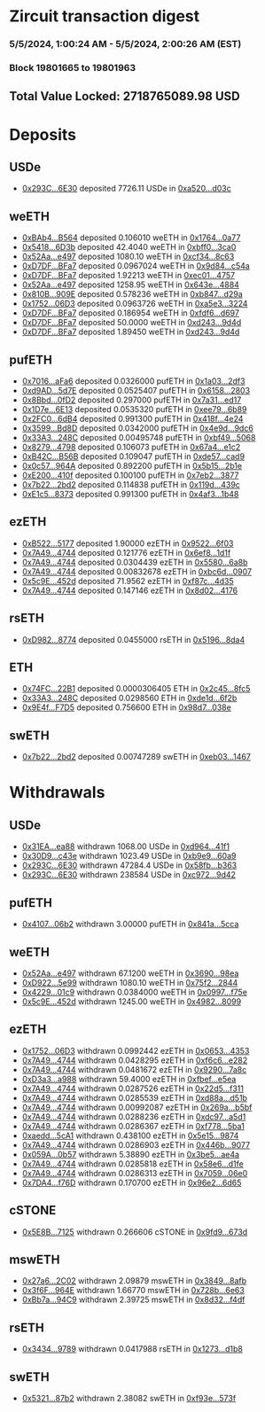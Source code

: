 # Zircuit transaction digest
### 5/5/2024, 1:00:24 AM - 5/5/2024, 2:00:26 AM (EST)
### Block 19801665 to 19801963

## Total Value Locked: 2718765089.98 USD

# Deposits
## USDe
- [0x293C...6E30](https://etherscan.io/address/0x293C6937D8D82e05B01335F7B33FBA0c8e256E30) deposited 7726.11 USDe in [0xa520...d03c](https://etherscan.io/tx/0x293C6937D8D82e05B01335F7B33FBA0c8e256E30)
## weETH
- [0xBAb4...B564](https://etherscan.io/address/0xBAb471C913594a2e1d74017C67e4B88b2d13B564) deposited 0.106010 weETH in [0x1764...0a77](https://etherscan.io/tx/0xBAb471C913594a2e1d74017C67e4B88b2d13B564)
- [0x5418...6D3b](https://etherscan.io/address/0x541873AE15517729c9180B911197551a5cb46D3b) deposited 42.4040 weETH in [0xbff0...3ca0](https://etherscan.io/tx/0x541873AE15517729c9180B911197551a5cb46D3b)
- [0x52Aa...e497](https://etherscan.io/address/0x52Aa899454998Be5b000Ad077a46Bbe360F4e497) deposited 1080.10 weETH in [0xcf34...8c63](https://etherscan.io/tx/0x52Aa899454998Be5b000Ad077a46Bbe360F4e497)
- [0xD7DF...BFa7](https://etherscan.io/address/0xD7DF7E085214743530afF339aFC420c7c720BFa7) deposited 0.0967024 weETH in [0x9d84...c54a](https://etherscan.io/tx/0xD7DF7E085214743530afF339aFC420c7c720BFa7)
- [0xD7DF...BFa7](https://etherscan.io/address/0xD7DF7E085214743530afF339aFC420c7c720BFa7) deposited 1.92213 weETH in [0xec01...4757](https://etherscan.io/tx/0xD7DF7E085214743530afF339aFC420c7c720BFa7)
- [0x52Aa...e497](https://etherscan.io/address/0x52Aa899454998Be5b000Ad077a46Bbe360F4e497) deposited 1258.95 weETH in [0x643e...4884](https://etherscan.io/tx/0x52Aa899454998Be5b000Ad077a46Bbe360F4e497)
- [0x810B...909E](https://etherscan.io/address/0x810B20A2Fb24826A30cd69C076E0d7EC30Bf909E) deposited 0.578236 weETH in [0xb847...d29a](https://etherscan.io/tx/0x810B20A2Fb24826A30cd69C076E0d7EC30Bf909E)
- [0x1752...06D3](https://etherscan.io/address/0x1752b07F8EE617ffeb45634344bc07f3FCcc06D3) deposited 0.0963726 weETH in [0xa5e3...3224](https://etherscan.io/tx/0x1752b07F8EE617ffeb45634344bc07f3FCcc06D3)
- [0xD7DF...BFa7](https://etherscan.io/address/0xD7DF7E085214743530afF339aFC420c7c720BFa7) deposited 0.186954 weETH in [0xfdf6...d697](https://etherscan.io/tx/0xD7DF7E085214743530afF339aFC420c7c720BFa7)
- [0xD7DF...BFa7](https://etherscan.io/address/0xD7DF7E085214743530afF339aFC420c7c720BFa7) deposited 50.0000 weETH in [0xd243...9d4d](https://etherscan.io/tx/0xD7DF7E085214743530afF339aFC420c7c720BFa7)
- [0xD7DF...BFa7](https://etherscan.io/address/0xD7DF7E085214743530afF339aFC420c7c720BFa7) deposited 1.89450 weETH in [0xd243...9d4d](https://etherscan.io/tx/0xD7DF7E085214743530afF339aFC420c7c720BFa7)
## pufETH
- [0x7016...aFa6](https://etherscan.io/address/0x70162d6833AA6bD74A3f93f90A27537958a8aFa6) deposited 0.0326000 pufETH in [0x1a03...2df3](https://etherscan.io/tx/0x70162d6833AA6bD74A3f93f90A27537958a8aFa6)
- [0xd9AD...5d7E](https://etherscan.io/address/0xd9AD9fF6962fE38C25b1631dFD13489A8FdD5d7E) deposited 0.0525407 pufETH in [0x6158...2803](https://etherscan.io/tx/0xd9AD9fF6962fE38C25b1631dFD13489A8FdD5d7E)
- [0x8Bbd...0fD2](https://etherscan.io/address/0x8Bbd9b7cfe28Ff7537C633B4BfbE1Ac31DF10fD2) deposited 0.297000 pufETH in [0x7a31...ed17](https://etherscan.io/tx/0x8Bbd9b7cfe28Ff7537C633B4BfbE1Ac31DF10fD2)
- [0x1D7e...6E13](https://etherscan.io/address/0x1D7e6ee7b63eDb4310C4Ac0A1f6FBB3e528D6E13) deposited 0.0535320 pufETH in [0xee79...6b89](https://etherscan.io/tx/0x1D7e6ee7b63eDb4310C4Ac0A1f6FBB3e528D6E13)
- [0x2FC0...6dB4](https://etherscan.io/address/0x2FC0178a0c2815BE9863307dBe001b26d4De6dB4) deposited 0.991300 pufETH in [0x418f...4e24](https://etherscan.io/tx/0x2FC0178a0c2815BE9863307dBe001b26d4De6dB4)
- [0x3599...Bd8D](https://etherscan.io/address/0x35993Ce91FB85Ede31574347915cd8747590Bd8D) deposited 0.0342000 pufETH in [0x4e9d...9dc6](https://etherscan.io/tx/0x35993Ce91FB85Ede31574347915cd8747590Bd8D)
- [0x33A3...248C](https://etherscan.io/address/0x33A3FFd50C5805eF071380bDEbe76aEa8DFE248C) deposited 0.00495748 pufETH in [0xbf49...5068](https://etherscan.io/tx/0x33A3FFd50C5805eF071380bDEbe76aEa8DFE248C)
- [0x8279...4798](https://etherscan.io/address/0x8279a4cbc48447baB2599ee851c278e0A8974798) deposited 0.106073 pufETH in [0x67a4...e1c2](https://etherscan.io/tx/0x8279a4cbc48447baB2599ee851c278e0A8974798)
- [0xB42C...B56B](https://etherscan.io/address/0xB42CC8B29dBe36775257bA0a4C8F69357025B56B) deposited 0.109047 pufETH in [0xde57...cad9](https://etherscan.io/tx/0xB42CC8B29dBe36775257bA0a4C8F69357025B56B)
- [0x0c57...964A](https://etherscan.io/address/0x0c577ae00DFB2b9C4Db107FB85BBd6C65581964A) deposited 0.892200 pufETH in [0x5b15...2b1e](https://etherscan.io/tx/0x0c577ae00DFB2b9C4Db107FB85BBd6C65581964A)
- [0xE200...410f](https://etherscan.io/address/0xE200CeCdc01FB27D61228BDdd05817dA407b410f) deposited 0.100100 pufETH in [0x7eb2...3877](https://etherscan.io/tx/0xE200CeCdc01FB27D61228BDdd05817dA407b410f)
- [0x7b22...2bd2](https://etherscan.io/address/0x7b229afc19d062e215426cd6cCDDAe15EeC72bd2) deposited 0.114838 pufETH in [0x119d...439c](https://etherscan.io/tx/0x7b229afc19d062e215426cd6cCDDAe15EeC72bd2)
- [0xE1c5...8373](https://etherscan.io/address/0xE1c51C806B745d13D44351F1bD5eCba75E558373) deposited 0.991300 pufETH in [0x4af3...1b48](https://etherscan.io/tx/0xE1c51C806B745d13D44351F1bD5eCba75E558373)
## ezETH
- [0xB522...5177](https://etherscan.io/address/0xB5223c145Ed6478F66BC417Edec743cd46825177) deposited 1.90000 ezETH in [0x9522...6f03](https://etherscan.io/tx/0xB5223c145Ed6478F66BC417Edec743cd46825177)
- [0x7A49...4744](https://etherscan.io/address/0x7A493Be5c2ce014cD049Bf178a1ac0Db1B434744) deposited 0.121776 ezETH in [0x6ef8...1d1f](https://etherscan.io/tx/0x7A493Be5c2ce014cD049Bf178a1ac0Db1B434744)
- [0x7A49...4744](https://etherscan.io/address/0x7A493Be5c2ce014cD049Bf178a1ac0Db1B434744) deposited 0.0304439 ezETH in [0x5580...6a8b](https://etherscan.io/tx/0x7A493Be5c2ce014cD049Bf178a1ac0Db1B434744)
- [0x7A49...4744](https://etherscan.io/address/0x7A493Be5c2ce014cD049Bf178a1ac0Db1B434744) deposited 0.00832678 ezETH in [0xbc6d...0907](https://etherscan.io/tx/0x7A493Be5c2ce014cD049Bf178a1ac0Db1B434744)
- [0x5c9E...452d](https://etherscan.io/address/0x5c9E30def85334e587Cf36EB07bdd6A72Bf1452d) deposited 71.9562 ezETH in [0xf87c...4d35](https://etherscan.io/tx/0x5c9E30def85334e587Cf36EB07bdd6A72Bf1452d)
- [0x7A49...4744](https://etherscan.io/address/0x7A493Be5c2ce014cD049Bf178a1ac0Db1B434744) deposited 0.147146 ezETH in [0x8d02...4176](https://etherscan.io/tx/0x7A493Be5c2ce014cD049Bf178a1ac0Db1B434744)
## rsETH
- [0xD982...8774](https://etherscan.io/address/0xD982EFB08364CfF0313d460c28e5329f7efe8774) deposited 0.0455000 rsETH in [0x5196...8da4](https://etherscan.io/tx/0xD982EFB08364CfF0313d460c28e5329f7efe8774)
## ETH
- [0x74FC...22B1](https://etherscan.io/address/0x74FCB8c6eFA4E045a096AE37EF0B6D32747222B1) deposited 0.0000306405 ETH in [0x2c45...8fc5](https://etherscan.io/tx/0x74FCB8c6eFA4E045a096AE37EF0B6D32747222B1)
- [0x33A3...248C](https://etherscan.io/address/0x33A3FFd50C5805eF071380bDEbe76aEa8DFE248C) deposited 0.0298560 ETH in [0xde1d...6f2b](https://etherscan.io/tx/0x33A3FFd50C5805eF071380bDEbe76aEa8DFE248C)
- [0x9E4f...F7D5](https://etherscan.io/address/0x9E4f60Bf53516d4a848104f762bED7915143F7D5) deposited 0.756600 ETH in [0x98d7...038e](https://etherscan.io/tx/0x9E4f60Bf53516d4a848104f762bED7915143F7D5)
## swETH
- [0x7b22...2bd2](https://etherscan.io/address/0x7b229afc19d062e215426cd6cCDDAe15EeC72bd2) deposited 0.00747289 swETH in [0xeb03...1467](https://etherscan.io/tx/0x7b229afc19d062e215426cd6cCDDAe15EeC72bd2)
# Withdrawals
## USDe
- [0x31EA...ea88](https://etherscan.io/address/0x31EA2730A76c7d480bba0267Eb91d02a3087ea88) withdrawn 1068.00 USDe in [0xd964...41f1](https://etherscan.io/tx/0x31EA2730A76c7d480bba0267Eb91d02a3087ea88)
- [0x30D9...c43e](https://etherscan.io/address/0x30D9a7eF3e2E498Ce813D874D66CD02D13c5c43e) withdrawn 1023.49 USDe in [0xb9e9...60a9](https://etherscan.io/tx/0x30D9a7eF3e2E498Ce813D874D66CD02D13c5c43e)
- [0x293C...6E30](https://etherscan.io/address/0x293C6937D8D82e05B01335F7B33FBA0c8e256E30) withdrawn 47284.4 USDe in [0x58fb...b363](https://etherscan.io/tx/0x293C6937D8D82e05B01335F7B33FBA0c8e256E30)
- [0x293C...6E30](https://etherscan.io/address/0x293C6937D8D82e05B01335F7B33FBA0c8e256E30) withdrawn 238584 USDe in [0xc972...9d42](https://etherscan.io/tx/0x293C6937D8D82e05B01335F7B33FBA0c8e256E30)
## pufETH
- [0x4107...06b2](https://etherscan.io/address/0x4107A0A4a50AC2c4cc8C5a3954Bc01ff134506b2) withdrawn 3.00000 pufETH in [0x841a...5cca](https://etherscan.io/tx/0x4107A0A4a50AC2c4cc8C5a3954Bc01ff134506b2)
## weETH
- [0x52Aa...e497](https://etherscan.io/address/0x52Aa899454998Be5b000Ad077a46Bbe360F4e497) withdrawn 67.1200 weETH in [0x3690...98ea](https://etherscan.io/tx/0x52Aa899454998Be5b000Ad077a46Bbe360F4e497)
- [0xD922...5e99](https://etherscan.io/address/0xD92293dACa6bBeD57F8cb6D498B48eA93e035e99) withdrawn 1080.10 weETH in [0x75f2...2844](https://etherscan.io/tx/0xD92293dACa6bBeD57F8cb6D498B48eA93e035e99)
- [0x4229...01c9](https://etherscan.io/address/0x422944e3bCB4f88aD5C9109dB252c4014D7601c9) withdrawn 0.0384000 weETH in [0x0997...f75e](https://etherscan.io/tx/0x422944e3bCB4f88aD5C9109dB252c4014D7601c9)
- [0x5c9E...452d](https://etherscan.io/address/0x5c9E30def85334e587Cf36EB07bdd6A72Bf1452d) withdrawn 1245.00 weETH in [0x4982...8099](https://etherscan.io/tx/0x5c9E30def85334e587Cf36EB07bdd6A72Bf1452d)
## ezETH
- [0x1752...06D3](https://etherscan.io/address/0x1752b07F8EE617ffeb45634344bc07f3FCcc06D3) withdrawn 0.0992442 ezETH in [0x0653...4353](https://etherscan.io/tx/0x1752b07F8EE617ffeb45634344bc07f3FCcc06D3)
- [0x7A49...4744](https://etherscan.io/address/0x7A493Be5c2ce014cD049Bf178a1ac0Db1B434744) withdrawn 0.0428295 ezETH in [0xf6c6...e282](https://etherscan.io/tx/0x7A493Be5c2ce014cD049Bf178a1ac0Db1B434744)
- [0x7A49...4744](https://etherscan.io/address/0x7A493Be5c2ce014cD049Bf178a1ac0Db1B434744) withdrawn 0.0481672 ezETH in [0x9290...7a8c](https://etherscan.io/tx/0x7A493Be5c2ce014cD049Bf178a1ac0Db1B434744)
- [0xD3a3...a988](https://etherscan.io/address/0xD3a361C3dbA8b4c05EcfD215fD57478A9Cbda988) withdrawn 59.4000 ezETH in [0xfbef...e5ea](https://etherscan.io/tx/0xD3a361C3dbA8b4c05EcfD215fD57478A9Cbda988)
- [0x7A49...4744](https://etherscan.io/address/0x7A493Be5c2ce014cD049Bf178a1ac0Db1B434744) withdrawn 0.0287526 ezETH in [0x22d5...f311](https://etherscan.io/tx/0x7A493Be5c2ce014cD049Bf178a1ac0Db1B434744)
- [0x7A49...4744](https://etherscan.io/address/0x7A493Be5c2ce014cD049Bf178a1ac0Db1B434744) withdrawn 0.0285539 ezETH in [0xd88a...d51b](https://etherscan.io/tx/0x7A493Be5c2ce014cD049Bf178a1ac0Db1B434744)
- [0x7A49...4744](https://etherscan.io/address/0x7A493Be5c2ce014cD049Bf178a1ac0Db1B434744) withdrawn 0.00992087 ezETH in [0x269a...b5bf](https://etherscan.io/tx/0x7A493Be5c2ce014cD049Bf178a1ac0Db1B434744)
- [0x7A49...4744](https://etherscan.io/address/0x7A493Be5c2ce014cD049Bf178a1ac0Db1B434744) withdrawn 0.0288236 ezETH in [0xdc97...a5d1](https://etherscan.io/tx/0x7A493Be5c2ce014cD049Bf178a1ac0Db1B434744)
- [0x7A49...4744](https://etherscan.io/address/0x7A493Be5c2ce014cD049Bf178a1ac0Db1B434744) withdrawn 0.0286367 ezETH in [0xf778...5ba1](https://etherscan.io/tx/0x7A493Be5c2ce014cD049Bf178a1ac0Db1B434744)
- [0xaedd...5cA1](https://etherscan.io/address/0xaedd630dA6c0aeAa5745Bef2f4ebADDc3Ab75cA1) withdrawn 0.438100 ezETH in [0x5e15...9874](https://etherscan.io/tx/0xaedd630dA6c0aeAa5745Bef2f4ebADDc3Ab75cA1)
- [0x7A49...4744](https://etherscan.io/address/0x7A493Be5c2ce014cD049Bf178a1ac0Db1B434744) withdrawn 0.0286903 ezETH in [0x446b...9077](https://etherscan.io/tx/0x7A493Be5c2ce014cD049Bf178a1ac0Db1B434744)
- [0x059A...0b57](https://etherscan.io/address/0x059A1BD68Ff83cf104aC8A2E5C746fB7eBad0b57) withdrawn 5.38890 ezETH in [0x3be5...ae4a](https://etherscan.io/tx/0x059A1BD68Ff83cf104aC8A2E5C746fB7eBad0b57)
- [0x7A49...4744](https://etherscan.io/address/0x7A493Be5c2ce014cD049Bf178a1ac0Db1B434744) withdrawn 0.0285818 ezETH in [0x58e6...d1fe](https://etherscan.io/tx/0x7A493Be5c2ce014cD049Bf178a1ac0Db1B434744)
- [0x7A49...4744](https://etherscan.io/address/0x7A493Be5c2ce014cD049Bf178a1ac0Db1B434744) withdrawn 0.0286313 ezETH in [0x7059...06e0](https://etherscan.io/tx/0x7A493Be5c2ce014cD049Bf178a1ac0Db1B434744)
- [0x7DA4...f76D](https://etherscan.io/address/0x7DA4C59B3E7cF26Aa9726216b0B610c5a501f76D) withdrawn 0.170700 ezETH in [0x96e2...6d65](https://etherscan.io/tx/0x7DA4C59B3E7cF26Aa9726216b0B610c5a501f76D)
## cSTONE
- [0x5E8B...7125](https://etherscan.io/address/0x5E8BB6E56483Fa2Bbca42c9c863B171576437125) withdrawn 0.266606 cSTONE in [0x9fd9...673d](https://etherscan.io/tx/0x5E8BB6E56483Fa2Bbca42c9c863B171576437125)
## mswETH
- [0x27a6...2C02](https://etherscan.io/address/0x27a6622F71865C52C94aF258749f957c123e2C02) withdrawn 2.09879 mswETH in [0x3849...8afb](https://etherscan.io/tx/0x27a6622F71865C52C94aF258749f957c123e2C02)
- [0x3f6F...964E](https://etherscan.io/address/0x3f6F49Df44b80A1ccCA8515F73091b5c41E3964E) withdrawn 1.66770 mswETH in [0x728b...6e63](https://etherscan.io/tx/0x3f6F49Df44b80A1ccCA8515F73091b5c41E3964E)
- [0xBb7a...94C9](https://etherscan.io/address/0xBb7aF9Ce437805572d23eC9CE29280aF61B494C9) withdrawn 2.39725 mswETH in [0x8d32...f4df](https://etherscan.io/tx/0xBb7aF9Ce437805572d23eC9CE29280aF61B494C9)
## rsETH
- [0x3434...9789](https://etherscan.io/address/0x34349c5569e7B846c3558961552D2202760A9789) withdrawn 0.0417988 rsETH in [0x1273...d1b8](https://etherscan.io/tx/0x34349c5569e7B846c3558961552D2202760A9789)
## swETH
- [0x5321...87b2](https://etherscan.io/address/0x5321961789907298DC3056a9efaB85A6511d87b2) withdrawn 2.38082 swETH in [0xf93e...573f](https://etherscan.io/tx/0x5321961789907298DC3056a9efaB85A6511d87b2)
